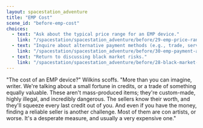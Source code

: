 ```yaml
---
layout: spacestation_adventure
title: "EMP Cost"
scene_id: "before-emp-cost"
choices:
  - text: "Ask about the typical price range for an EMP device."
    link: "/spacestation/spacestation_adventure/before/29-emp-price-range/"
  - text: "Inquire about alternative payment methods (e.g., trade, services)."
    link: "/spacestation/spacestation_adventure/before/30-emp-payment-alternatives/"
  - text: "Return to discussing black market risks."
    link: "/spacestation/spacestation_adventure/before/28-black-market-risks/"
---
```


"The cost of an EMP device?" Wilkins scoffs. "More than you can imagine, writer. We're talking about a small fortune in credits, or a trade of something equally valuable. These aren't mass-produced items; they're custom-made, highly illegal, and incredibly dangerous. The sellers know their worth, and they'll squeeze every last credit out of you. And even if you have the money, finding a reliable seller is another challenge. Most of them are con artists, or worse. It's a desperate measure, and usually a very expensive one."
